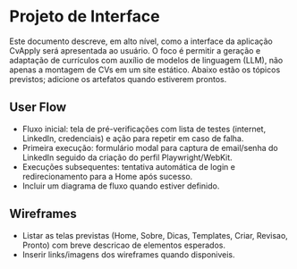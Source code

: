 # Projeto de Interface

Este documento descreve, em alto nível, como a interface da aplicação CvApply será apresentada ao usuário. O foco é permitir a geração e adaptação de currículos com auxílio de modelos de linguagem (LLM), não apenas a montagem de CVs em um site estático. Abaixo estão os tópicos previstos; adicione os artefatos quando estiverem prontos.

## User Flow

- Fluxo inicial: tela de pré-verificações com lista de testes (internet, LinkedIn, credenciais) e ação para repetir em caso de falha.
- Primeira execução: formulário modal para captura de email/senha do LinkedIn seguido da criação do perfil Playwright/WebKit.
- Execuções subsequentes: tentativa automática de login e redirecionamento para a Home após sucesso.
- Incluir um diagrama de fluxo quando estiver definido.

## Wireframes

- Listar as telas previstas (Home, Sobre, Dicas, Templates, Criar, Revisao, Pronto) com breve descricao de elementos esperados.
- Inserir links/imagens dos wireframes quando disponiveis.

